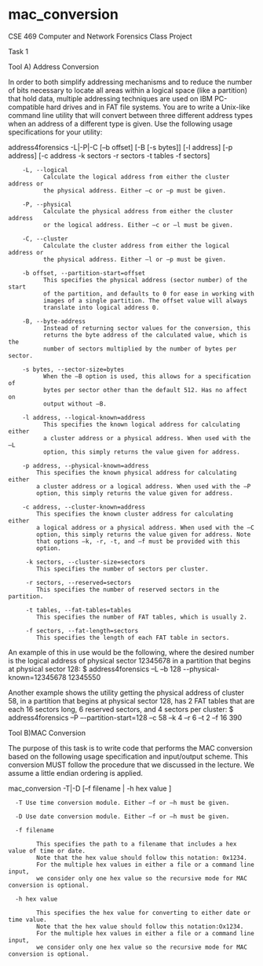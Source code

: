 # mac_conversion
CSE 469 Computer and Network Forensics Class Project 

Task 1 

Tool A) Address Conversion

In order to both simplify addressing mechanisms and to reduce the number of bits necessary to locate all areas within a logical space (like a partition) that hold data, multiple addressing techniques
are used on IBM PC-compatible hard drives and in FAT file systems. You are to write a Unix-like command line utility that will convert between three different address types when an address of a different
type is given. Use the following usage specifications for your utility:


address4forensics -L|-P|-C [–b offset] [-B [-s bytes]] [-l address] [-p address] [-c address -k sectors -r sectors -t tables -f sectors]


        -L, --logical
              Calculate the logical address from either the cluster address or
              the physical address. Either –c or –p must be given.

        -P, --physical
              Calculate the physical address from either the cluster address
              or the logical address. Either –c or –l must be given.

        -C, --cluster
              Calculate the cluster address from either the logical address or
              the physical address. Either –l or –p must be given.

        -b offset, --partition-start=offset
              This specifies the physical address (sector number) of the start
              of the partition, and defaults to 0 for ease in working with
              images of a single partition. The offset value will always
              translate into logical address 0.

        -B, --byte-address
              Instead of returning sector values for the conversion, this
              returns the byte address of the calculated value, which is the
              number of sectors multiplied by the number of bytes per sector.

        -s bytes, --sector-size=bytes
              When the –B option is used, this allows for a specification of
              bytes per sector other than the default 512. Has no affect on
              output without –B.

        -l address, --logical-known=address
              This specifies the known logical address for calculating either
              a cluster address or a physical address. When used with the –L
              option, this simply returns the value given for address.

        -p address, --physical-known=address
            This specifies the known physical address for calculating either
            a cluster address or a logical address. When used with the –P
            option, this simply returns the value given for address.

        -c address, --cluster-known=address
            This specifies the known cluster address for calculating either
            a logical address or a physical address. When used with the –C
            option, this simply returns the value given for address. Note
            that options –k, -r, -t, and –f must be provided with this
            option.

         -k sectors, --cluster-size=sectors
            This specifies the number of sectors per cluster.

         -r sectors, --reserved=sectors
            This specifies the number of reserved sectors in the partition.

         -t tables, --fat-tables=tables
            This specifies the number of FAT tables, which is usually 2.

         -f sectors, --fat-length=sectors
            This specifies the length of each FAT table in sectors.


An example of this in use would be the following, where the desired number is the logical address of physical sector 12345678 in a partition that begins at physical sector 128:
$ address4forensics –L –b 128 --physical-known=12345678 12345550


Another example shows the utility getting the physical address of cluster 58, in a partition that begins at physical sector 128, has 2 FAT tables that are each 16 sectors long, 6 reserved sectors, and 4 sectors per cluster:
$ address4forensics –P –-partition-start=128 –c 58 –k 4 –r 6 –t 2 –f 16
390



Tool B)MAC Conversion

The purpose of this task is to write code that performs the MAC conversion based on the following usage specification and
input/output scheme. This conversion MUST follow the procedure that we discussed in the lecture. We assume a little endian
ordering is applied.

mac_conversion -T|-D [–f filename | -h hex value ]

      -T Use time conversion module. Either –f or –h must be given. 

      -D Use date conversion module. Either –f or –h must be given.

      -f filename
      
            This specifies the path to a filename that includes a hex value of time or date. 
            Note that the hex value should follow this notation: 0x1234. 
            For the multiple hex values in either a file or a command line input,
            we consider only one hex value so the recursive mode for MAC conversion is optional.
      
      -h hex value
      
            This specifies the hex value for converting to either date or time value.
            Note that the hex value should follow this notation:Ox1234. 
            For the multiple hex values in either a file or a command line input, 
            we consider only one hex value so the recursive mode for MAC conversion is optional.
